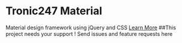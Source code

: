 # Tronic247 Material
Material design framework using jQuery and CSS
<a href="https://tronic247.com/material">Learn More</a>
##This project needs your support !
Send issues and feature requests here

